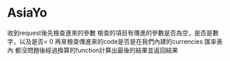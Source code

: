 # AsiaYo
收到request後先檢查進來的參數
檢查的項目有傳進的參數是否為空，是否是數字，以及是否< 0
再來檢查傳進來的code是否是在我們內建的currencies 匯率表內
都沒問題後經過換算的function計算出最後的結果並返回結果